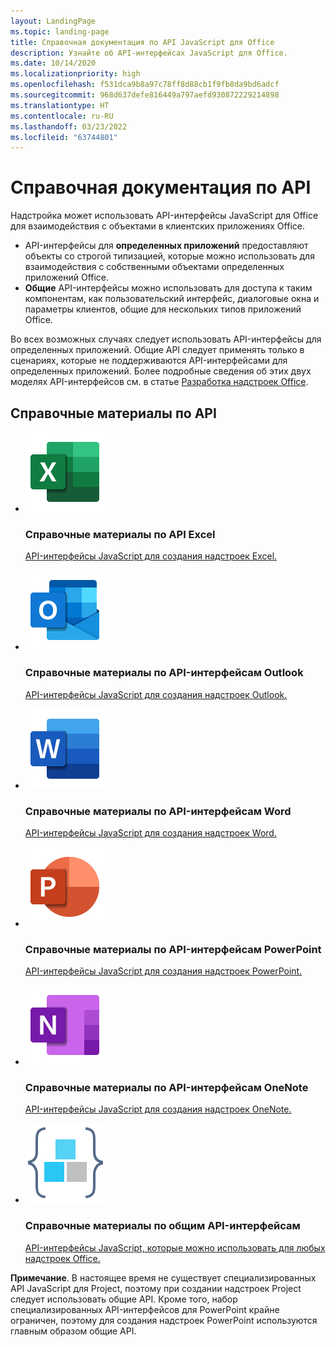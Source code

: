 ```yaml
---
layout: LandingPage
ms.topic: landing-page
title: Справочная документация по API JavaScript для Office
description: Узнайте об API-интерфейсах JavaScript для Office.
ms.date: 10/14/2020
ms.localizationpriority: high
ms.openlocfilehash: f531dca9b8a97c78ff8d88cb1f9fb8da9bd6adcf
ms.sourcegitcommit: 968d637defe816449a797aefd930872229214898
ms.translationtype: HT
ms.contentlocale: ru-RU
ms.lasthandoff: 03/23/2022
ms.locfileid: "63744801"
---
```

# <a name="api-reference-documentation"></a>Справочная документация по API

Надстройка может использовать API-интерфейсы JavaScript для Office для взаимодействия с объектами в клиентских приложениях Office. 

<ul>
    <li>API-интерфейсы для <b>определенных приложений</b> предоставляют объекты со строгой типизацией, которые можно использовать для взаимодействия с собственными объектами определенных приложений Office.</li>
    <li><b>Общие</b> API-интерфейсы можно использовать для доступа к таким компонентам, как пользовательский интерфейс, диалоговые окна и параметры клиентов, общие для нескольких типов приложений Office.</li>
</ul>

Во всех возможных случаях следует использовать API-интерфейсы для определенных приложений. Общие API следует применять только в сценариях, которые не поддерживаются API-интерфейсами для определенных приложений. Более подробные сведения об этих двух моделях API-интерфейсов см. в статье <a href="../develop/develop-overview.md#api-models">Разработка надстроек Office</a>.

<h2>Справочные материалы по API</h2>

<ul class="panelContent cardsF cols cols3">
    <li>
        <div class="cardSize">
            <div class="cardPadding">
                <div class="card">
                    <div class="cardImageOuter">
                        <div class="cardImage">
                            <a href="/javascript/api/excel"><img src="../images/index/logo-excel.svg" alt="Excel API reference docs" /></a>
                        </div>
                    </div>
                    <div class="cardText">
                        <h3>Справочные материалы по API Excel</h3>
                        <p><a href="/javascript/api/excel">API-интерфейсы JavaScript для создания надстроек Excel.</a></p>
                    </div>
                </div>
            </div>
        </div>
    </li>
    <li>
        <div class="cardSize">
            <div class="cardPadding">
                <div class="card">
                    <div class="cardImageOuter">
                        <div class="cardImage">
                            <a href="/javascript/api/outlook"><img src="../images/index/logo-outlook.svg" alt="Outlook API reference docs" /></a>
                        </div>
                    </div>
                    <div class="cardText">
                        <h3>Справочные материалы по API-интерфейсам Outlook</h3>
                        <p><a href="/javascript/api/outlook">API-интерфейсы JavaScript для создания надстроек Outlook.</a></p>
                    </div>
                </div>
            </div>
        </div>
    </li>
    <li>
        <div class="cardSize">
            <div class="cardPadding">
                <div class="card">
                    <div class="cardImageOuter">
                        <div class="cardImage">
                            <a href="/javascript/api/word"><img src="../images/index/logo-word.svg" alt="Word API reference docs" /></a>
                        </div>
                    </div>
                    <div class="cardText">
                        <h3>Справочные материалы по API-интерфейсам Word</h3>
                        <p><a href="/javascript/api/word">API-интерфейсы JavaScript для создания надстроек Word.</a></p>
                    </div>
                </div>
            </div>
        </div>
    </li>
    <li>
        <div class="cardSize">
            <div class="cardPadding">
                <div class="card">
                    <div class="cardImageOuter">
                        <div class="cardImage">
                            <a href="/javascript/api/powerpoint"><img src="../images/index/logo-powerpoint.svg" alt="PowerPoint API reference docs" /></a>
                        </div>
                    </div>
                    <div class="cardText">
                        <h3>Справочные материалы по API-интерфейсам PowerPoint</h3>
                        <p><a href="/javascript/api/powerpoint">API-интерфейсы JavaScript для создания надстроек PowerPoint.</a></p>
                    </div>
                </div>
            </div>
        </div>
    </li>
    <li>
        <div class="cardSize">
            <div class="cardPadding">
                <div class="card">
                    <div class="cardImageOuter">
                        <div class="cardImage">
                            <a href="/javascript/api/onenote"><img src="../images/index/logo-onenote.svg" alt="OneNote API reference docs" /></a>
                        </div>
                    </div>
                    <div class="cardText">
                        <h3>Справочные материалы по API-интерфейсам OneNote</h3>
                        <p><a href="/javascript/api/onenote">API-интерфейсы JavaScript для создания надстроек OneNote.</a></p>
                    </div>
                </div>
            </div>
        </div>
    </li>
    <li>
        <div class="cardSize">
            <div class="cardPadding">
                <div class="card">
                    <div class="cardImageOuter">
                        <div class="cardImage">
                            <a href="/javascript/api/office"><img src="../images/index-landing-page/i_code-blocks.svg" alt="reference docs" /></a>
                        </div>
                    </div>
                    <div class="cardText">
                        <h3>Справочные материалы по общим API-интерфейсам</h3>
                        <p><a href="/javascript/api/office">API-интерфейсы JavaScript, которые можно использовать для любых надстроек Office.</a></p>
                    </div>
                </div>
            </div>
        </div>
    </li>
</ul>

<b>Примечание</b>. В настоящее время не существует специализированных API JavaScript для Project, поэтому при создании надстроек Project следует использовать общие API. Кроме того, набор специализированных API-интерфейсов для PowerPoint крайне ограничен, поэтому для создания надстроек PowerPoint используются главным образом общие API.
